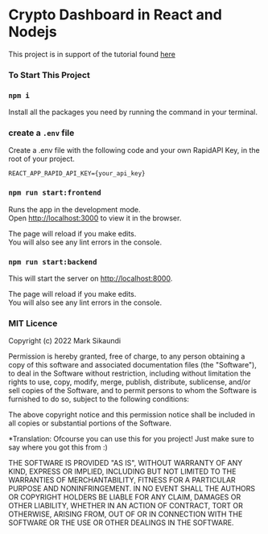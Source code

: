 # Crypto Dashboard in React and Nodejs

This project is in support of the tutorial found [here](https://www.youtube.com/watch?v=_itMdiSc0KI)

### To Start This Project

### `npm i`

Install all the packages you need by running the command in your terminal.

### create a `.env` file

Create a .env file with the following code and your own RapidAPI Key, in the root of your project.

```
REACT_APP_RAPID_API_KEY={your_api_key}
```

### `npm run start:frontend`

Runs the app in the development mode.\
Open [http://localhost:3000](http://localhost:3000) to view it in the browser.

The page will reload if you make edits.\
You will also see any lint errors in the console.

### `npm run start:backend`

This will start the server on [http://localhost:8000](http://localhost:8000).

The page will reload if you make edits.\
You will also see any lint errors in the console.


### MIT Licence

Copyright (c) 2022 Mark Sikaundi

Permission is hereby granted, free of charge, to any person obtaining a copy of this software and associated documentation files (the "Software"), to deal in the Software without restriction, including without limitation the rights to use, copy, modify, merge, publish, distribute, sublicense, and/or sell copies of the Software, and to permit persons to whom the Software is furnished to do so, subject to the following conditions:

The above copyright notice and this permission notice shall be included in all copies or substantial portions of the Software.

*Translation: Ofcourse you can use this for you project! Just make sure to say where you got this from :)

THE SOFTWARE IS PROVIDED "AS IS", WITHOUT WARRANTY OF ANY KIND, EXPRESS OR IMPLIED, INCLUDING BUT NOT LIMITED TO THE WARRANTIES OF MERCHANTABILITY, FITNESS FOR A PARTICULAR PURPOSE AND NONINFRINGEMENT. IN NO EVENT SHALL THE AUTHORS OR COPYRIGHT HOLDERS BE LIABLE FOR ANY CLAIM, DAMAGES OR OTHER LIABILITY, WHETHER IN AN ACTION OF CONTRACT, TORT OR OTHERWISE, ARISING FROM, OUT OF OR IN CONNECTION WITH THE SOFTWARE OR THE USE OR OTHER DEALINGS IN THE SOFTWARE.
